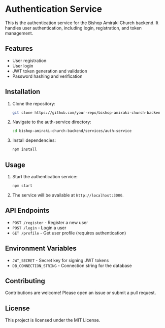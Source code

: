 # Authentication Service

This is the authentication service for the Bishop Amiraki Church backend. It handles user authentication, including login, registration, and token management.

## Features

- User registration
- User login
- JWT token generation and validation
- Password hashing and verification

## Installation

1. Clone the repository:
    ```bash
    git clone https://github.com/your-repo/bishop-amiraki-church-backend.git
    ```
2. Navigate to the auth-service directory:
    ```bash
    cd bishop-amiraki-church-backend/services/auth-service
    ```
3. Install dependencies:
    ```bash
    npm install
    ```

## Usage

1. Start the authentication service:
    ```bash
    npm start
    ```
2. The service will be available at `http://localhost:3000`.

## API Endpoints

- `POST /register` - Register a new user
- `POST /login` - Login a user
- `GET /profile` - Get user profile (requires authentication)

## Environment Variables

- `JWT_SECRET` - Secret key for signing JWT tokens
- `DB_CONNECTION_STRING` - Connection string for the database

## Contributing

Contributions are welcome! Please open an issue or submit a pull request.

## License

This project is licensed under the MIT License.